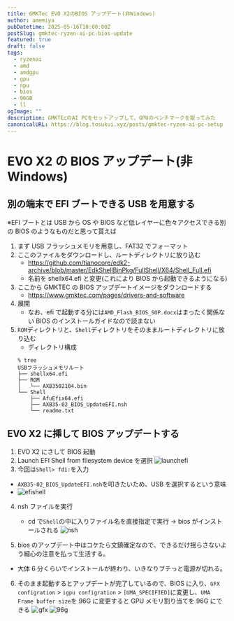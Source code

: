 ```yaml
---
title: GMKTec EVO X2のBIOS アップデート(非Windows)
author: amemiya
pubDatetime: 2025-05-16T10:00:00Z
postSlug: gmktec-ryzen-ai-pc-bios-update
featured: true
draft: false
tags:
  - ryzenai
  - amd
  - amdgpu
  - gpu
  - npu
  - bios
  - 96GB
  - ll
ogImage: ""
description: GMKTEcのAI PCをセットアップして、GPUのベンチマークを取ってみた
canonicalURL: https://blog.tosukui.xyz/posts/gmktec-ryzen-ai-pc-setup
---
```


# EVO X2 の BIOS アップデート(非 Windows)

## 別の端末で EFI ブートできる USB を用意する

※EFI ブートとは USB から OS や BIOS など低レイヤーに色々アクセスできる別の BIOS のようなものだと思って貰えば

1. まず USB フラッシュメモリを用意し、FAT32 でフォーマット
2. ここのファイルをダウンロードし、ルートディレクトリに放り込む
   - https://github.com/tianocore/edk2-archive/blob/master/EdkShellBinPkg/FullShell/X64/Shell_Full.efi
   - 名前を shellx64.efi と変更(これにより BIOS から起動できるようになる)
3. ここから GMKTEC の BIOS アップデートイメージをダウンロードする
   - https://www.gmktec.com/pages/drivers-and-software
4. 展開
   - なお、efi で起動する分には`AMD_Flash_BIOS_SOP.docx`はまったく関係ない BIOS のインストールガイドなので読まない
5. `ROM`ディレクトリと、`Shell`ディレクトリをそのままルートディレクトリに放り込む
   - ディレクトリ構成
   ```
   % tree
   USBフラッシュメモリルート
   ├── shellx64.efi
   ├── ROM
   │   └── AXB3502104.bin
   └── Shell
       ├── AfuEfix64.efi
       ├── AXB35-02_BIOS_UpdateEFI.nsh
       └── readme.txt
   ```

## EVO X2 に挿して BIOS アップデートする

1. EVO X2 にさして BIOS 起動
2. Launch EFI Shell from filesystem device を選択
   ![launchefi](/assets/launch_efi.png)
3. 今回は`Shell> fd1:`を入力

- `AXB35-02_BIOS_UpdateEFI.nsh`を叩きたいため、USB を選択するという意味
- ![efishell](/assets/efishell.png)

4. nsh ファイルを実行

   - cd で`Shell`の中に入りファイル名を直接指定で実行 -> bios がインストールされる
     ![nsh](/assets/nsh.png)

5. bios のアップデート中はコケたら文鎮確定なので、できるだけ揺らさないよう細心の注意を払って生活する。

- 大体 6 分くらいでインストールが終わり、いきなりブチっと電源が切れる。

6. そのまま起動するとアップデートが完了しているので、BIOS に入り、`GFX configration` > `igpu configration` > `[UMA_SPECIFIED]`に変更し、`UMA Frame buffer size`を 96G に変更すると GPU メモリ割り当てを 96G にできる
   ![gfx](/assets/gfx.png)
   ![96g](/assets/96g.png)
